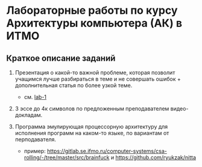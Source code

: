 # Лабораторные работы по курсу Архитектуры компьютера (АК) в ИТМО

## Краткое описание заданий

1. Презентация о какой-то важной проблеме, которая позволит учащимся лучше
   разбираться в теме и не совершать ошибок + дополнительная статья по более узкой теме.

   - см. [lab-1](/lab-1/README.md)

2. 3 эссе до 4к символов по предложенным преподавателем видео-докладам.
3. Программа эмулирующая процессорную архитектуру для исполнения программ на
   каком-то языке, по вариантам от перподавателя.
   - пример: https://gitlab.se.ifmo.ru/computer-systems/csa-rolling/-/tree/master/src/brainfuck
     и https://github.com/ryukzak/nitta
